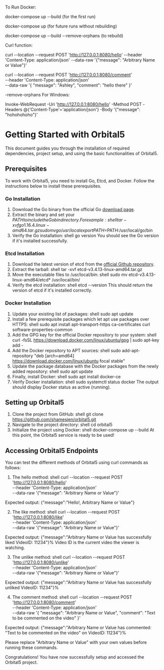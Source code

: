 To Run Docker:

docker-compose up --build (for the first run)

docker-compose up (for future runs without rebuilding)

docker-compose up --build --remove-orphans (to rebuild)

Curl function:

curl --location --request POST 'http://127.0.0.1:8080/hello' --header 'Content-Type: application/json' --data-raw '{"message": "Arbitrary Name or Value"}'    

curl --location --request POST 'http://127.0.0.1:8080/comment' \
--header 'Content-Type: application/json' \
--data-raw '{
    "message": "Ashley",
    "comment": "hello there"
}'

-remove-orphans
For Windows:

Invoke-WebRequest -Uri 'http://127.0.0.1:8080/hello' -Method POST -Headers @{'Content-Type'='application/json'} -Body '{"message": "hohohohoho"}'

# Getting Started with Orbital5
This document guides you through the installation of required dependencies, project setup, and using the basic functionalities of Orbital5.

## Prerequisites
To work with Orbital5, you need to install Go, Etcd, and Docker. Follow the instructions below to install these prerequisites.

### Go Installation
1. Download the Go binary from the official Go [download page](https://golang.org/dl/).
2. Extract the binary and set your $PATH to include the Go bin directory. For example:
shell
tar -xvf go1.16.4.linux-amd64.tar.gz
sudo mv go /usr/local
export PATH=$PATH:/usr/local/go/bin
3. Verify the Go installation:
shell
go version
You should see the Go version if it's installed successfully.

### Etcd Installation
1. Download the latest version of etcd from the [official Github repository](https://github.com/etcd-io/etcd/releases).
2. Extract the tarball:
shell
tar -xvf etcd-v3.4.13-linux-amd64.tar.gz
3. Move the executable files to /usr/local/bin:
shell
sudo mv etcd-v3.4.13-linux-amd64/etcd* /usr/local/bin/
4. Verify the etcd installation:
shell
etcd --version
This should return the version of etcd if it's installed correctly.

### Docker Installation
1. Update your existing list of packages:
shell
sudo apt update
2. Install a few prerequisite packages which let apt use packages over HTTPS:
shell
sudo apt install apt-transport-https ca-certificates curl software-properties-common
3. Add the GPG key for the official Docker repository to your system:
shell
curl -fsSL https://download.docker.com/linux/ubuntu/gpg | sudo apt-key add -
4. Add the Docker repository to APT sources:
shell
sudo add-apt-repository "deb [arch=amd64] https://download.docker.com/linux/ubuntu focal stable"
5. Update the package database with the Docker packages from the newly added repository:
shell
sudo apt update
6. Finally, install Docker:
shell
sudo apt install docker-ce
7. Verify Docker installation:
shell
sudo systemctl status docker
The output should display Docker status as active (running).

## Setting up Orbital5

1. Clone the project from GitHub:
shell
git clone https://github.com/shamesjen/orbital5.git
2. Navigate to the project directory:
shell
cd orbital5
3. Initialize the project using Docker:
shell
docker-compose up --build
At this point, the Orbital5 service is ready to be used!

## Accessing Orbital5 Endpoints

You can test the different methods of Orbital5 using curl commands as follows:

1. The hello method:
shell
curl --location --request POST 'http://127.0.0.1:8080/hello' \
--header 'Content-Type: application/json' \
--data-raw '{"message": "Arbitrary Name or Value"}'

Expected output: {"message":"Hello!, Arbitrary Name or Value"}

2. The like method:
shell
curl --location --request POST 'http://127.0.0.1:8080/like' \
--header 'Content-Type: application/json' \
--data-raw '{"message": "Arbitrary Name or Value"}'

Expected output: {"message":"Arbitrary Name or Value has successfully liked VideoID: 11234"}% Video ID is the current video the viewer is watching.

3. The unlike method:
shell
curl --location --request POST 'http://127.0.0.1:8080/unlike' \
--header 'Content-Type: application/json' \
--data-raw '{"message": "Arbitrary Name or Value"}'

Expected output: {"message":"Arbitrary Name or Value has successfully unliked VideoID: 11234"}%

4. The comment method:
shell
curl --location --request POST 'http://127.0.0.1:8080/comment' \
--header 'Content-Type: application/json' \
--data-raw '{
    "message": "Arbitrary Name or Value",
    "comment": "Text to be commented on the video"
}'

Expected output: {"message":"Arbitrary Name or Value has commented: \"Text to be commented on the video\" on VideoID: 11234"}%

Please replace "Arbitrary Name or Value" with your own values before running these commands. 

Congratulations! You have now successfully setup and accessed the Orbital5 project.